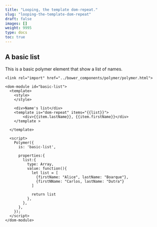```yaml
---
title: "Looping, the template dom-repeat."
slug: "looping-the-template-dom-repeat"
draft: false
images: []
weight: 9995
type: docs
toc: true
---
```


## A basic list
This is a basic polymer element that show a list of names.

    <link rel="import" href="../bower_components/polymer/polymer.html">
    
    <dom-module id="basic-list">
      <template>
        <style>
        </style>
    
        <div>Name's list</div>
        <template is="dom-repeat" items="{{list}}">
            <div>{{item.lastName}}, {{item.firstName}}</div>
        </template >
    
      </template>
    
      <script>
        Polymer({
          is: 'basic-list',
    
          properties:{
            list:{
              type: Array,
              value: function(){
                let list = [
                  {firstName: "Alice", lastName: "Boarque"},
                  {firstNName: "Carlos, lastName: "Dutra"}
                ]        
    
                return list
              },
            },
          },
        });
      </script>
    </dom-module>


